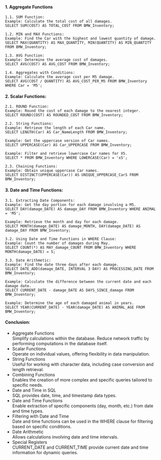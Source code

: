 #### 1. Aggregate Functions

    1.1. SUM Function:
    Example: Calculate the total cost of all damages.
    SELECT SUM(COST) AS TOTAL_COST FROM BMW_Inventory;
    
    1.2. MIN and MAX Functions:
    Example: Find the Car with the highest and lowest quantity of damage.
    SELECT MAX(QUANTITY) AS MAX_QUANTITY, MIN(QUANTITY) AS MIN_QUANTITY FROM BMW_Inventory;
  
    1.3. AVG Function:
    Example: Determine the average cost of damages.
    SELECT AVG(COST) AS AVG_COST FROM BMW_Inventory;
    
    1.4. Aggregates with Conditions:
    Example: Calculate the average cost per M5 damage.
    SELECT AVG(COST / QUANTITY) AS AVG_COST_PER_M5 FROM BMW_Inventory WHERE Car = 'M5';

  
#### 2. Scalar Functions:

    2.1. ROUND Function:
    Example: Round the cost of each damage to the nearest integer.
    SELECT ROUND(COST) AS ROUNDED_COST FROM BMW_Inventory;
    
    2.2. String Functions:
    Example: Retrieve the length of each Car name.
    SELECT LENGTH(Car) AS Car_NameLength FROM BMW_Inventory;
    
    Example: Get the uppercase version of Car names.
    SELECT UPPERCASE(Car) AS Car_UPPERCASE FROM BMW_Inventory;
    
    Example: Filter and retrieve lowercase Car names for X5.
    SELECT * FROM BMW_Inventory WHERE LOWERCASE(Car) = 'x5';
    
    2.3. Chaining Functions:
    Example: Obtain unique uppercase Car names.
    SELECT DISTINCT(UPPERCASE(Car)) AS UNIQUE_UPPERCASE_CarS FROM BMW_Inventory;

#### 3. Date and Time Functions:

    3.1. Extracting Date Components:
    Example: Get the day portion for each damage involving a M5.
    SELECT DAY(damage_DATE) AS damage_DAY FROM BMW_Inventory WHERE ANIMAL = 'M5';
    
    Example: Retrieve the month and day for each damage.
    SELECT MONTH(damage_DATE) AS damage_MONTH, DAY(damage_DATE) AS damage_DAY FROM BMW_Inventory;
    
    3.2. Using Date and Time Functions in WHERE Clause:
    Example: Count the number of damages during May.
    SELECT COUNT(*) AS MAY_damage_COUNT FROM BMW_Inventory WHERE MONTH(damage_DATE) = 5;
    
    3.3. Date Arithmetic:
    Example: Find the date three days after each damage.
    SELECT DATE_ADD(damage_DATE, INTERVAL 3 DAY) AS PROCESSING_DATE FROM BMW_Inventory;
    
    Example: Calculate the difference between the current date and each damage date.
    SELECT CURRENT_DATE - damage_DATE AS DAYS_SINCE_damage FROM BMW_Inventory;
    
    Example: Determine the age of each damaged animal in years.
    SELECT YEAR(CURRENT_DATE) - YEAR(damage_DATE) AS ANIMAL_AGE FROM BMW_Inventory;
        
#### Conclusion:
  * Aggregate Functions<br>
      Simplify calculations within the database.
      Reduce network traffic by performing computations in the database itself.
  * Scalar Functions<br>
      Operate on individual values, offering flexibility in data manipulation.
  * String Functions<br>
      Useful for working with character data, including case conversion and length retrieval.
  * Combining Functions<br>
      Enables the creation of more complex and specific queries tailored to specific needs.
  * Date and Time in SQL<br>
      SQL provides date, time, and timestamp data types.
  * Date and Time Functions<br>
      Enable extraction of specific components (day, month, etc.) from date and time types.
  * Filtering with Date and Time<br>
      Date and time functions can be used in the WHERE clause for filtering based on specific conditions.
  * Date Arithmetic<br>
      Allows calculations involving date and time intervals.
  * Special Registers<br>
      CURRENT_DATE and CURRENT_TIME provide current date and time information for dynamic queries.
